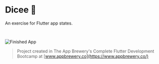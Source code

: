 # Dicee 🎲

An exercise for Flutter app states.

<br />

![Finished App](https://github.com/londonappbrewery/Images/blob/master/dicee-demo.gif)


>Project created in The App Brewery's Complete Flutter Development Bootcamp at [www.appbrewery.co](https://www.appbrewery.co/)

